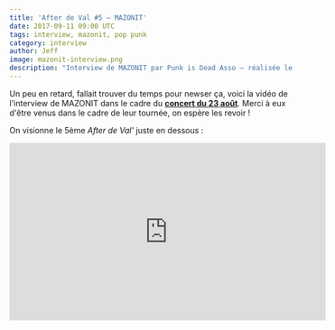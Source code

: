 ```yaml
---
title: 'After de Val #5 — MAZONIT'
date: 2017-09-11 09:00 UTC
tags: interview, mazonit, pop punk
category: interview
author: Jeff
image: mazonit-interview.png
description: "Interview de MAZONIT par Punk is Dead Asso — réalisée le 23 Août 2017"
---
```


Un peu en retard, fallait trouver du temps pour newser ça, voici la vidéo de l'interview de MAZONIT dans le cadre du [**concert du 23 août**](/2017/08/04/kubiak-mazonit-et-duck-s-ranch-en-concert-le-23-aout). Merci à eux d'être venus dans le cadre de leur tournée, on espère les revoir !


On visionne le 5ème *After de Val'* juste en dessous :

<iframe width="560" height="315" src="https://www.youtube-nocookie.com/embed/9UhokSFlwlo?rel=0&amp;controls=0" frameborder="0" allowfullscreen></iframe>
